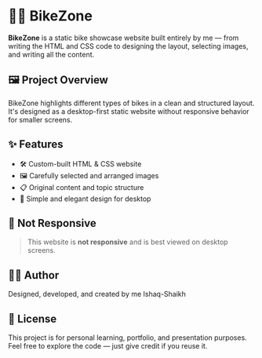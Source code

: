 # 🚴‍♂️ BikeZone

**BikeZone** is a static bike showcase website built entirely by me — from writing the HTML and CSS code to designing the layout, selecting images, and writing all the content.

## 🖼️ Project Overview

BikeZone highlights different types of bikes in a clean and structured layout. It's designed as a desktop-first static website without responsive behavior for smaller screens.

## ✨ Features

- 🛠️ Custom-built HTML & CSS website
- 🖼️ Carefully selected and arranged images
- 📋 Original content and topic structure
- 🎨 Simple and elegant design for desktop

## 🚫 Not Responsive

> This website is **not responsive** and is best viewed on desktop screens.

## 🙋‍♂️ Author
Designed, developed, and created by me
Ishaq-Shaikh

## 📄 License
This project is for personal learning, portfolio, and presentation purposes. Feel free to explore the code — just give credit if you reuse it.
